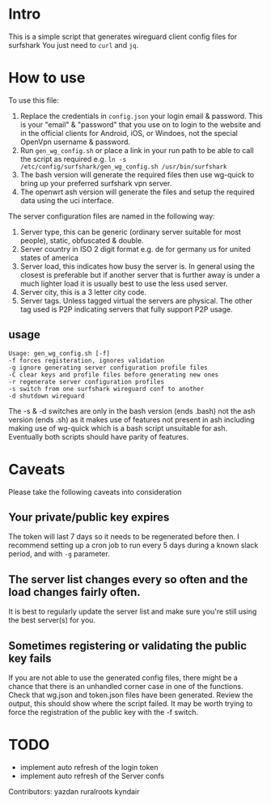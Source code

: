 # Intro

This is a simple script that generates wireguard client config files for surfshark
You just need to `curl` and `jq`.

# How to use
To use this file:
1. Replace the credentials in `config.json` your login email & password. This is your "email" & "password" that you use on to login to the website and in the official clients for Android, iOS, or Windoes, not the special OpenVpn username & password.
2. Run `gen_wg_config.sh` or place a link in your run path to be able to call the script as required e.g. `ln -s /etc/config/surfshark/gen_wg_config.sh /usr/bin/surfshark`
3. The bash version will generate the required files then use wg-quick to bring up your preferred surfshark vpn server.
4. The openwrt ash version will generate the files and setup the required data using the uci interface.

The server configuration files are named in the following way:
1. Server type, this can be generic (ordinary server suitable for most people), static, obfuscated & double.
2. Server country in ISO 2 digit format e.g. de for germany us for united states of america
3. Server load, this indicates how busy the server is. In general using the closest is preferable but if another server that is further away is under a much lighter load it is usually best to use the less used server.
4. Server city, this is a 3 letter city code.
5. Server tags. Unless tagged virtual the servers are physical. The other tag used is P2P indicating servers that fully support P2P usage.

## usage

```shell
Usage: gen_wg_config.sh [-f]
-f forces registeration, ignores validation
-g ignore generating server configuration profile files
-C clear keys and profile files before generating new ones
-r regenerate server configuration profiles
-s switch from one surfshark wireguard conf to another
-d shutdown wireguard
```

The -s & -d switches are only in the bash version (ends .bash) not the ash version (ends .sh) as it makes use of features not present in ash including making use of wg-quick which is a bash script unsuitable for ash. Eventually both scripts should have parity of features.

# Caveats

Please take the following caveats into consideration

## Your private/public key expires

The token will last 7 days so it needs to be regenerated before then.
I recommend setting up a cron job to run every 5 days during a known slack period, and with `-g` parameter.

## The server list changes every so often and the load changes fairly often.

It is best to regularly update the server list and make sure you're still using the best server(s) for you.

## Sometimes registering or validating the public key fails

If you are not able to use the generated config files, there might be a chance that there is an unhandled corner case in one of the functions. Check that wg.json and token.json files have been generated. Review the output, this should show where the script failed. It may be worth trying to force the registration of the public key with the -f switch.

# TODO

- implement auto refresh of the login token
- implement auto refresh of the Server confs

Contributors:
yazdan
ruralroots
kyndair
